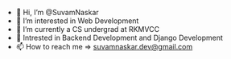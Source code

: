 - 👋 Hi, I’m @SuvamNaskar
- 👀 I’m interested in Web Development
- 🌱 I’m currently a CS undergrad at RKMVCC
- 💞️ Intrested in Backend Development and Django Development
- 📫 How to reach me => suvamnaskar.dev@gmail.com
